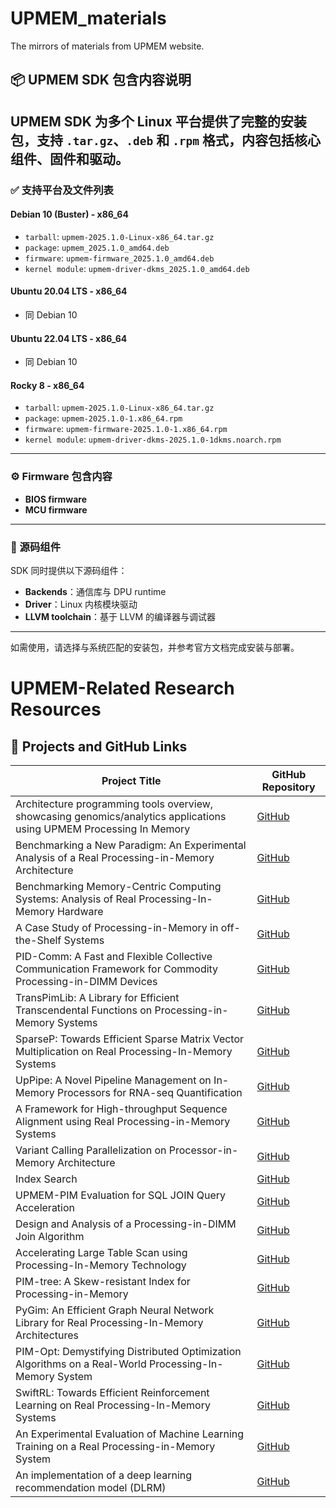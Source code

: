 # UPMEM_materials
The mirrors of materials from UPMEM website.

## 📦 UPMEM SDK 包含内容说明
UPMEM SDK 为多个 Linux 平台提供了完整的安装包，支持 `.tar.gz`、`.deb` 和 `.rpm` 格式，内容包括核心组件、固件和驱动。
---

### ✅ 支持平台及文件列表

#### Debian 10 (Buster) - x86_64
- `tarball`: `upmem-2025.1.0-Linux-x86_64.tar.gz`
- `package`: `upmem_2025.1.0_amd64.deb`
- `firmware`: `upmem-firmware_2025.1.0_amd64.deb`
- `kernel module`: `upmem-driver-dkms_2025.1.0_amd64.deb`
#### Ubuntu 20.04 LTS - x86_64
- 同 Debian 10 
#### Ubuntu 22.04 LTS - x86_64
- 同 Debian 10 
#### Rocky 8 - x86_64
- `tarball`: `upmem-2025.1.0-Linux-x86_64.tar.gz`
- `package`: `upmem-2025.1.0-1.x86_64.rpm`
- `firmware`: `upmem-firmware-2025.1.0-1.x86_64.rpm`
- `kernel module`: `upmem-driver-dkms-2025.1.0-1dkms.noarch.rpm`
  
---
### ⚙️ Firmware 包含内容
- **BIOS firmware**
- **MCU firmware**

---
### 🧩 源码组件
SDK 同时提供以下源码组件：
- **Backends**：通信库与 DPU runtime
- **Driver**：Linux 内核模块驱动
- **LLVM toolchain**：基于 LLVM 的编译器与调试器
---

如需使用，请选择与系统匹配的安装包，并参考官方文档完成安装与部署。


# UPMEM-Related Research Resources
## 📂 Projects and GitHub Links

| Project Title | GitHub Repository |
|---------------|------------------|
| Architecture programming tools overview, showcasing genomics/analytics applications using UPMEM Processing In Memory | [GitHub](https://github.com/upmem/dpu_demo) |
| Benchmarking a New Paradigm: An Experimental Analysis of a Real Processing-in-Memory Architecture | [GitHub](https://github.com/CMU-SAFARI/prim-benchmarks) |
| Benchmarking Memory-Centric Computing Systems: Analysis of Real Processing-In-Memory Hardware | [GitHub](https://github.com/CMU-SAFARI/prim-benchmarks) |
| A Case Study of Processing-in-Memory in off-the-Shelf Systems | [GitHub](https://github.com/orgs/UBC-ECE-Sasha/repositories?type=all) |
| PID-Comm: A Fast and Flexible Collective Communication Framework for Commodity Processing-in-DIMM Devices | [GitHub](https://github.com/AIS-SNU/PID-Comm) |
| TransPimLib: A Library for Efficient Transcendental Functions on Processing-in-Memory Systems | [GitHub](https://github.com/CMU-SAFARI/transpimlib) |
| SparseP: Towards Efficient Sparse Matrix Vector Multiplication on Real Processing-In-Memory Systems | [GitHub](https://github.com/CMU-SAFARI/SparseP) |
| UpPipe: A Novel Pipeline Management on In-Memory Processors for RNA-seq Quantification | [GitHub](https://github.com/chi-0828/UpPipe) |
| A Framework for High-throughput Sequence Alignment using Real Processing-in-Memory Systems | [GitHub](https://github.com/safaad/aim) |
| Variant Calling Parallelization on Processor-in-Memory Architecture | [GitHub](https://github.com/upmem/usecase_upvc) |
| Index Search | [GitHub](https://github.com/upmem/usecase_UPIS) |
| UPMEM-PIM Evaluation for SQL JOIN Query Acceleration | [GitHub](https://github.com/upmem/dpu_olap) |
| Design and Analysis of a Processing-in-DIMM Join Algorithm | [GitHub](https://github.com/yonsei-hpcp/pid-join) |
| Accelerating Large Table Scan using Processing-In-Memory Technology | [GitHub](https://dbgit.prakinf.tu-ilmenau.de/code/poseidon_core/-/tree/upmem) |
| PIM-tree: A Skew-resistant Index for Processing-in-Memory | [GitHub](https://github.com/cmuparlay/PIM-tree) |
| PyGim: An Efficient Graph Neural Network Library for Real Processing-In-Memory Architectures | [GitHub](https://github.com/CMU-SAFARI/PyGim) |
| PIM-Opt: Demystifying Distributed Optimization Algorithms on a Real-World Processing-In-Memory System | [GitHub](https://github.com/CMU-SAFARI/PIM-Opt) |
| SwiftRL: Towards Efficient Reinforcement Learning on Real Processing-In-Memory Systems | [GitHub](https://github.com/kailashg26/SwiftRL) |
| An Experimental Evaluation of Machine Learning Training on a Real Processing-in-Memory System | [GitHub](https://github.com/CMU-SAFARI/pim-ml) |
| An implementation of a deep learning recommendation model (DLRM) | [GitHub](https://github.com/UBC-ECE-Sasha/PIM-Embedding-Lookup) |
